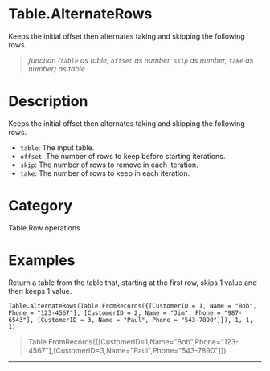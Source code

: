 ﻿# Table.AlternateRows
Keeps the initial offset then alternates taking and skipping the following rows.
> _function (<code>table</code> as table, <code>offset</code> as number, <code>skip</code> as number, <code>take</code> as number) as table_
# Description 
Keeps the initial offset then alternates taking and skipping the following rows.
    <ul>
       <li><code>table</code>: The input table.</li>
       <li><code>offset</code>: The number of rows to keep before starting iterations.</li>
       <li><code>skip</code>: The number of rows to remove in each iteration.</li>
       <li><code>take</code>: The number of rows to keep in each iteration.</li>
    </ul>
    
# Category 
Table.Row operations
# Examples 
Return a table from the table that, starting at the first row, skips 1 value and then keeps 1 value.
```
Table.AlternateRows(Table.FromRecords({[CustomerID = 1, Name = "Bob", Phone = "123-4567"], [CustomerID = 2, Name = "Jim", Phone = "987-6543"], [CustomerID = 3, Name = "Paul", Phone = "543-7890"]}), 1, 1, 1)
```
> Table.FromRecords({[CustomerID=1,Name="Bob",Phone="123-4567"],[CustomerID=3,Name="Paul",Phone="543-7890"]})
***
